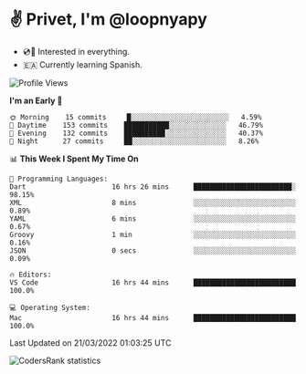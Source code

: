 # ✌️ Privet, I'm @loopnyapy

- 💿📀 Interested in everything.
- 🇪🇦 Currently learning Spanish.

<!--START_SECTION:waka-->
![Profile Views](http://img.shields.io/badge/Profile%20Views-5-blue)

**I'm an Early 🐤** 

```text
🌞 Morning    15 commits     █░░░░░░░░░░░░░░░░░░░░░░░░   4.59% 
🌆 Daytime    153 commits    ███████████░░░░░░░░░░░░░░   46.79% 
🌃 Evening    132 commits    ██████████░░░░░░░░░░░░░░░   40.37% 
🌙 Night      27 commits     ██░░░░░░░░░░░░░░░░░░░░░░░   8.26%

```


📊 **This Week I Spent My Time On** 

```text
💬 Programming Languages: 
Dart                     16 hrs 26 mins      ████████████████████████░   98.15% 
XML                      8 mins              ░░░░░░░░░░░░░░░░░░░░░░░░░   0.89% 
YAML                     6 mins              ░░░░░░░░░░░░░░░░░░░░░░░░░   0.67% 
Groovy                   1 min               ░░░░░░░░░░░░░░░░░░░░░░░░░   0.16% 
JSON                     0 secs              ░░░░░░░░░░░░░░░░░░░░░░░░░   0.09%

🔥 Editors: 
VS Code                  16 hrs 44 mins      █████████████████████████   100.0%

💻 Operating System: 
Mac                      16 hrs 44 mins      █████████████████████████   100.0%

```


 Last Updated on 21/03/2022 01:03:25 UTC
<!--END_SECTION:waka-->

![CodersRank statistics](https://cr-ss-service.azurewebsites.net/api/ScreenShot?widget=summary&username=loopnyapy)
